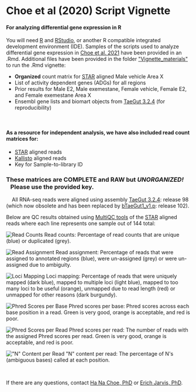# Choe et al (2020) Script Vignette


#### For analyzing differential gene expression in R

You will need [R] and [RStudio], or another R compatible integrated development environment (IDE). 
Samples of the scripts used to analyze differential gene expression in [Choe et al. 2021] have been provided in an .Rmd.
Additional files have been provided in the folder ["Vignette_materials"] to run the .Rmd vignette:
- **Organized** count matrix for [STAR] aligned Male vehicle Area X 
- List of activity dependent genes (ADGs) for all regions
- Prior results for Male E2, Male exemestane, Female vehicle, Female E2, and Female exemestane Area X 
- Ensembl gene lists and biomart objects from [TaeGut 3.2.4] (for reproducibility)

&nbsp;
#### As a resource for independent analysis, we have also included read count matrices for:
  - [STAR] aligned reads
  - [Kallisto] aligned reads
  - Key for Sample-to-library ID 

### These matrices are **COMPLETE** and **RAW** but ***UNORGANIZED!*** &nbsp;&nbsp;&nbsp;Please use the provided key.

&nbsp;
&nbsp;
All RNA-seq reads were aligned using assembly [TaeGut 3.2.4]: release 98 (which now obsolete and has been replaced by [bTaeGut1_v1.p]: release 102).

Below are QC results obtained using [MultiQC tools] of the [STAR] aligned reads where each line represents one sample out of 144 total:

![Read Counts](https://github.com/Neurogenetics-Jarvis/Choe_2020_Vignette/tree/main/images/readcounts.png)
Read counts: Percentage of read counts that are unique (blue) or duplicated (grey). 

![Read Assignment](https://github.com/Neurogenetics-Jarvis/Choe_2020_Vignette/tree/main/images/readassignment.png)
Read assignment: Percentage of reads that were assigned to annotated regions (blue), were un-assigned (grey) or were un-assigned due to ambiguity. 

![Loci Mapping](https://github.com/Neurogenetics-Jarvis/Choe_2020_Vignette/tree/main/images/locimapping.png)
Loci mapping: Percentage of reads that were uniquely mapped (dark blue), mapped to multiple loci (light blue), mapped to too many loci to be useful (orange), unmapped due to read length (red) or unmapped for other reasons (dark burgundy). 

![Phred Scores per Base](https://github.com/Neurogenetics-Jarvis/Choe_2020_Vignette/tree/main/images/basephred.png)
Phred scores per base: Phred scores across each base position in a read. Green is very good, orange is acceptable, and red is poor. 

![Phred Scores per Read](https://github.com/Neurogenetics-Jarvis/Choe_2020_Vignette/tree/main/images/readphred.png)
Phred scores per read: The number of reads with the assigned Phred scores per read. Green is very good, orange is acceptable, and red is poor. 

!["N" Content per Read](https://github.com/Neurogenetics-Jarvis/Choe_2020_Vignette/tree/main/images/ncontent.png)
"N" content per read: The percentage of N's (ambiguous bases) called at each position.  

&nbsp;
&nbsp;

If there are any questions, contact [Ha Na Choe, PhD] or [Erich Jarvis, PhD]. 



   ["Vignette_materials"]: <https://github.com/Neurogenetics-Jarvis/Choe_2020_Vignette/Vignette_materials/>
   [Choe et al. 2021]: <https://doi.org/10.1016/j.yhbeh.2020.104911>
   [TaeGut 3.2.4]: <https://sep2019.archive.ensembl.org/Taeniopygia_guttata/Info/Index>
   [bTaeGut1_v1.p]: <https://uswest.ensembl.org/Taeniopygia_guttata/Info/Index?db=core>
   [STAR]: <https://github.com/alexdobin/STAR>
   [Kallisto]: <https://pachterlab.github.io/kallisto/about>
   [MultiQC tools]: <https://multiqc.info/>
   [R]: <https://cran.r-project.org/>
   [RStudio]: <https://rstudio.com/>
   [Ha Na Choe, PhD]: <mailto:ha.choe@duke.edu>
   [Erich Jarvis, PhD]: <mailto:ejarvis@rockefeller.edu>
